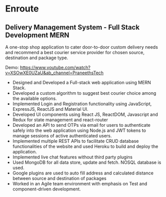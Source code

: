 # Enroute
## Delivery Management System - Full Stack Development MERN

A one-stop shop application to cater door-to-door custom delivery needs and recommend a best courier service provider for chosen source, destination and package type.

Demo: https://www.youtube.com/watch?v=XSOwXE0UZaU&ab_channel=PraneethsTech

- Designed and Developed a Full-stack web application using MERN Stack.
- Developed a custom algorithm to suggest best courier choice among the available options.
- Implemented Login and Registration functionality using JavaScript, ExpressJS, ReactJS and Material UI.
- Developed UI components using React JS, ReactDOM, Javascript and Redux for state management and react-router
- Developed an API to send OTPs via email for users to authenticate safely into the web application using Node.js and JWT tokens to manage sessions of active authenticated users.
- Implemented multiple REST APIs to facilitate CRUD database functionalities of the website and used Heroku to build and deploy the application.
- Implemented live chat features without third party plugins
- Used MongoDB for all data store, update and fetch. NOSQL database is used.
- Google plugins are used to auto fill address and calculated distance between source and destination of packages
- Worked in an Agile team environment with emphasis on Test and component-driven development.
